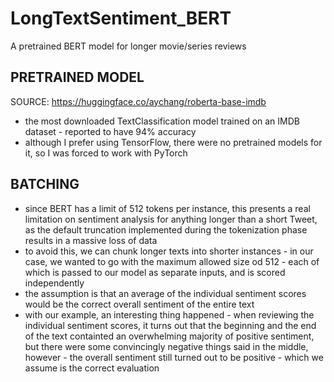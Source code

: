# LongTextSentiment_BERT
A pretrained BERT model for longer movie/series reviews

## PRETRAINED MODEL

SOURCE: https://huggingface.co/aychang/roberta-base-imdb

- the most downloaded TextClassification model trained on an IMDB dataset - reported to have 94% accuracy
- although I prefer using TensorFlow, there were no pretrained models for it, so I was forced to work with PyTorch

## BATCHING

- since BERT has a limit of 512 tokens per instance, this presents a real limitation on sentiment analysis for anything longer than a short Tweet, as the default truncation implemented during the tokenization phase results in a massive loss of data 
- to avoid this, we can chunk longer texts into shorter instances - in our case, we wanted to go with the maximum allowed size od 512 - each of which is passed to our model as separate inputs, and is scored independently
- the assumption is that an average of the individual sentiment scores would be the correct overall sentiment of the entire text
- with our example, an interesting thing happened - when reviewing the individual sentiment scores, it turns out that the beginning and the end of the text containted an overwhelming majority of positive sentiment, but there were some convincingly negative things said in the middle, however - the overall sentiment still turned out to be positive - which we assume is the correct evaluation

